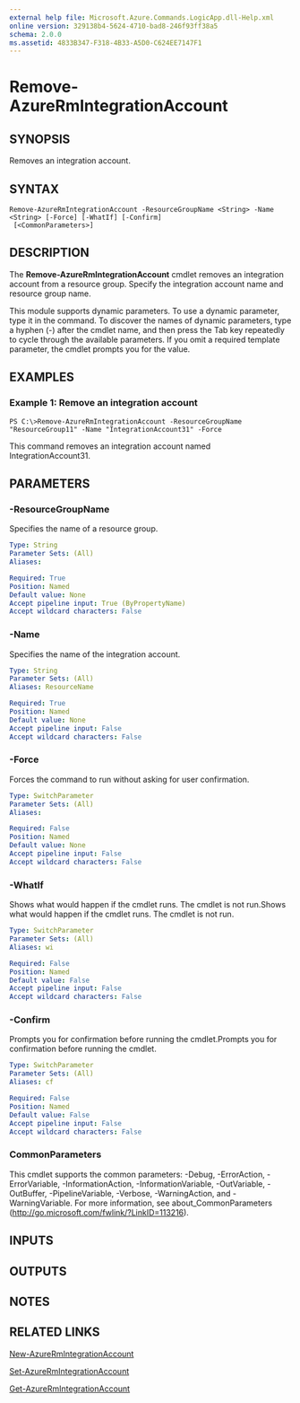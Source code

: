 ```yaml
---
external help file: Microsoft.Azure.Commands.LogicApp.dll-Help.xml
online version: 329138b4-5624-4710-bad8-246f93ff38a5
schema: 2.0.0
ms.assetid: 4833B347-F318-4B33-A5D0-C624EE7147F1
---
```


# Remove-AzureRmIntegrationAccount

## SYNOPSIS
Removes an integration account.

## SYNTAX

```
Remove-AzureRmIntegrationAccount -ResourceGroupName <String> -Name <String> [-Force] [-WhatIf] [-Confirm]
 [<CommonParameters>]
```

## DESCRIPTION
The **Remove-AzureRmIntegrationAccount** cmdlet removes an integration account from a resource group.
Specify the integration account name and resource group name.

This module supports dynamic parameters.
To use a dynamic parameter, type it in the command.
To discover the names of dynamic parameters, type a hyphen (-) after the cmdlet name, and then press the Tab key repeatedly to cycle through the available parameters.
If you omit a required template parameter, the cmdlet prompts you for the value.

## EXAMPLES

### Example 1: Remove an integration account
```
PS C:\>Remove-AzureRmIntegrationAccount -ResourceGroupName "ResourceGroup11" -Name "IntegrationAccount31" -Force
```

This command removes an integration account named IntegrationAccount31.

## PARAMETERS

### -ResourceGroupName
Specifies the name of a resource group.

```yaml
Type: String
Parameter Sets: (All)
Aliases: 

Required: True
Position: Named
Default value: None
Accept pipeline input: True (ByPropertyName)
Accept wildcard characters: False
```

### -Name
Specifies the name of the integration account.

```yaml
Type: String
Parameter Sets: (All)
Aliases: ResourceName

Required: True
Position: Named
Default value: None
Accept pipeline input: False
Accept wildcard characters: False
```

### -Force
Forces the command to run without asking for user confirmation.

```yaml
Type: SwitchParameter
Parameter Sets: (All)
Aliases: 

Required: False
Position: Named
Default value: None
Accept pipeline input: False
Accept wildcard characters: False
```

### -WhatIf
Shows what would happen if the cmdlet runs.
The cmdlet is not run.Shows what would happen if the cmdlet runs.
The cmdlet is not run.

```yaml
Type: SwitchParameter
Parameter Sets: (All)
Aliases: wi

Required: False
Position: Named
Default value: False
Accept pipeline input: False
Accept wildcard characters: False
```

### -Confirm
Prompts you for confirmation before running the cmdlet.Prompts you for confirmation before running the cmdlet.

```yaml
Type: SwitchParameter
Parameter Sets: (All)
Aliases: cf

Required: False
Position: Named
Default value: False
Accept pipeline input: False
Accept wildcard characters: False
```

### CommonParameters
This cmdlet supports the common parameters: -Debug, -ErrorAction, -ErrorVariable, -InformationAction, -InformationVariable, -OutVariable, -OutBuffer, -PipelineVariable, -Verbose, -WarningAction, and -WarningVariable. For more information, see about_CommonParameters (http://go.microsoft.com/fwlink/?LinkID=113216).

## INPUTS

## OUTPUTS

## NOTES

## RELATED LINKS

[New-AzureRmIntegrationAccount](.\New-AzureRmIntegrationAccount.md)

[Set-AzureRmIntegrationAccount](.\Set-AzureRmIntegrationAccount.md)

[Get-AzureRmIntegrationAccount](.\Get-AzureRmIntegrationAccount.md)


